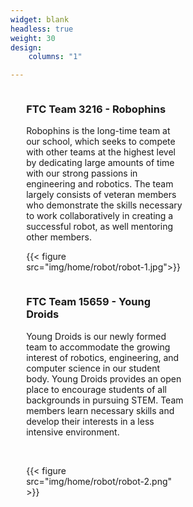 ```yaml
---
widget: blank
headless: true
weight: 30
design:
    columns: "1"

---
```

<div>
<div style="float: left; padding-left: 5%; padding-right: 5%; width: 50%">

### FTC Team 3216 - Robophins
Robophins is the long-time team at our school, which seeks to compete with other teams at the highest level by dedicating large amounts of time with our strong passions in engineering and robotics. The team largely consists of veteran members who demonstrate the skills necessary to work collaboratively in creating a successful robot, as well mentoring other members. 

{{< figure src="img/home/robot/robot-1.jpg">}}
</div>
<div style="float: left; width: 50%; padding-left: 5%; padding-right: 5%; display:inline-block; vertical-align: middle">

### FTC Team 15659 - Young Droids

Young Droids is our newly formed team to accommodate the growing interest of robotics, engineering, and computer science in our student body. Young Droids provides an open place to encourage students of all backgrounds in pursuing STEM. Team members learn necessary skills and develop their interests in a less intensive environment.

<br>

{{< figure src="img/home/robot/robot-2.png" >}}

</div>
</div>








